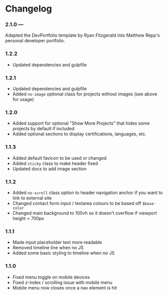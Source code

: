 # Changelog

### 2.1.0 — 

Adapted the DevPortfolio template by Ryan Fitzgerald into Matthew Repp's personal developer portfolio.

### 1.2.2

- Updated dependencies and gulpfile

### 1.2.1

- Updated dependencies and gulpfile
- Added `no-image` optional class for projects without images (see above for
  usage)

### 1.2.0

- Added support for optional "Show More Projects" that hides some projects by
  default if included
- Added optional sections to display certifications, languages, etc.

### 1.1.3

- Added default favicon to be used or changed
- Added `sticky` class to make header fixed
- Updated docs to add image section

### 1.1.2

- Added `no-scroll` class option to header navigation anchor if you want to link
  to external site
- Changed contact form input / textarea colours to be based off `$base-color`
- Changed main background to 100vh so it doesn't overflow if viewport height <
  700px

### 1.1.1

- Made input placeholder text more readable
- Removed timeline line when no JS
- Added some basic styling to timeline when no JS

### 1.1.0

- Fixed menu toggle on mobile devices
- Fixed z-index / scrolling issue with mobile menu
- Mobile menu now closes once a nav element is hit
